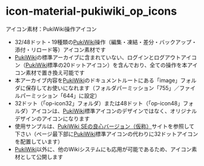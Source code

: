 # icon-material-pukiwiki_op_icons

アイコン素材：PukiWiki操作アイコン

- 32/48ドット・19種類の[PukiWiki](https://ja.wikipedia.org/wiki/PukiWiki)操作（編集・凍結・差分・バックアップ・添付・リロード等）アイコン素材です
- [PukiWiki](https://ja.wikipedia.org/wiki/PukiWiki)の標準アーカイブに含まれていない、ログインとログアウトアイコン（[PukiWiki](https://ja.wikipedia.org/wiki/PukiWiki)標準の20ドットアイコン）を含んでおり、全ての操作を本アイコン素材で置き換え可能です
- 本アーカイブ内容を[PukiWiki](https://ja.wikipedia.org/wiki/PukiWiki)のドキュメントルートにある「image」フォルダに保存してお使いになれます（フォルダパーミッション「755」／ファイルパーミッション「644」に設定）
- 32ドット（「op-icon32」フォルダ）または48ドット（「op-icon48」フォルダ）アイコンは、[PukiWiki](https://ja.wikipedia.org/wiki/PukiWiki)標準アイコンのデザインではなく、オリジナルデザインのアイコンになります
- 使用サンプルは、[PukiWiki SEの良心バージョン（仮称）](https://pukiwiki.dajya-ranger.com)サイトを参照して下さい（ページ最下部に[PukiWiki](https://ja.wikipedia.org/wiki/PukiWiki)標準アイコンの代わりに32ドットアイコンを配置しています）
- [PukiWiki](https://ja.wikipedia.org/wiki/PukiWiki)以外に、他のWikiシステムにも応用が可能であるため、アイコン素材として公開します
